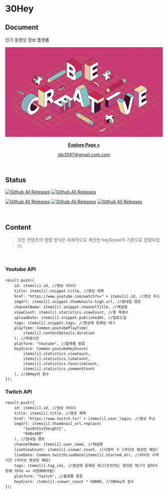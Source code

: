 # 30Hey


## Document

인기 동영상 정보 플랫폼

![Image Title](/public/image/30Hey.jpg)

<p align="center">
  <a href="https://30-hey.vercel.app/" target="_blank"><strong>Explore Page »</strong></a>
</p>

<p align="center">
    <a href="mailto:jds3567@gmail.com" target="_blank">
        jds3567@gmail.com.com
    </a>
</p>

<br>

## Status
[![Github All Releases](https://img.shields.io/github/languages/count/dongseob/30Hey )]()<!-- 사용언어 수 -->
[![Github All Releases](https://img.shields.io/github/languages/top/dongseob/30Hey )]()<!-- 최다사용언어 -->
<!-- [![Github All Releases](https://img.shields.io/github/downloads/dongseob/30Hey/total)]()레포 다운로드 수 -->
[![Github All Releases](https://img.shields.io/github/repo-size/dongseob/30Hey)]()<!-- 레포 사이즈 -->
[![Github All Releases](https://img.shields.io/github/commit-activity/m/dongseob/30Hey)]()<!-- 달에 몇번 커밋했는지 -->
[![Github All Releases](https://img.shields.io/github/last-commit/dongseob/30Hey)]()<!-- 마지막커밋 날짜 -->

<br>

## Content

<Blockquote>
  모든 컨텐츠의 정렬 방식은 자체적으로 계산한 heyScore의 기준으로 정렬되었다.
</Blockquote>

<br>

### Youtube API
```
result.push({
    id: items[i].id, //영상 아이디
    title: items[i].snippet.title, //영상 제목
    href: "https://www.youtube.com/watch?v=" + items[i].id, //영상 주소
    imgUrl: items[i].snippet.thumbnails.high.url, //썸네일 경로
    channelName: items[i].snippet.channelTitle, //채널명
    viewCount: items[i].statistics.viewCount, //총 재생수
    uploadDate: items[i].snippet.publishedAt, //업로드일
    tags: items[i].snippet.tags, //영상에 등록된 태그
    playTime: Common.youtubePlayTime(
        items[i].contentDetails.duration
    ), //재생시간
    platform: "Youtube", //플랫폼 종류
    heyScore: Common.youtubeHeyScore(
        items[i].statistics.viewCount,
        items[i].statistics.likeCount,
        items[i].statistics.favoriteCount,
        items[i].statistics.commentCount
    ), //30Hey의 점수
});
```

### Twitch API
```
result.push({
    id: items[i].id, //영상 아이디
    title: items[i].title, //영상 제목
    href: "https://www.twitch.tv/" + items[i].user_login, //영상 주소
    imgUrl: items[i].thumbnail_url.replace(
        "{width}x{height}",
        "640x480"
    ), //썸네일 경로
    channelName: items[i].user_name, //채널명
    liveViewCount: items[i].viewer_count, //시청자 수 (라이브 영상만 해당)
    liveDate: Common.twitchLiveDate(items[i].started_at), //라이브 시작 시간 (라이브 영상만 해당)
    tags: items[i].tag_ids, //영상에 등록된 태그(트위치는 정의된 태그가 없어서 현재 의미x => 서칭해봐야됨)
    platform: "Twitch", //플랫폼 종류
    heyScore: items[i].viewer_count * 50000, //30Hey의 점수
});
```
